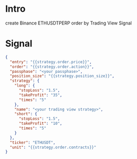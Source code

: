 # Intro

create Binance ETHUSDTPERP order by Trading View Signal

# Signal
```json
{
  "entry": "{{strategy.order.price}}",
  "order": "{{strategy.order.action}}",
  "passphase": "<your passphase>",
  "position_size": "{{strategy.position_size}}",
  "strategy": {
    "long": {
      "stopLoss": "1.5",
      "takeProfit": "35",
      "times": "5"
    },
    "name": "<your trading view strategy>",
    "short": {
      "stopLoss": "1.5",
      "takeProfit": "10",
      "times": "5"
    }
  },
  "ticker": "ETHUSDT",
  "unit": "{{strategy.order.contracts}}"
}
```